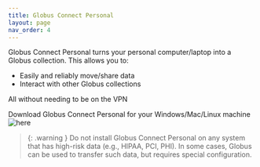 ```yaml
---
title: Globus Connect Personal
layout: page
nav_order: 4
---
```


Globus Connect Personal turns your personal computer/laptop into a Globus collection.
This allows you to:

- Easily and reliably move/share data
- Interact with other Globus collections

All without needing to be on the VPN

Download Globus Connect Personal for your Windows/Mac/Linux machine ![here](https://www.globus.org/globus-connect-personal)

> {: .warning }
  Do not install Globus Connect Personal on any system that has high-risk data (e.g., HIPAA, PCI, PHI).
  In some cases, Globus can be used to transfer such data, but requires special configuration.